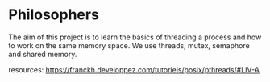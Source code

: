 # Philosophers
The aim of this project is to learn the basics of threading a process and how to
work on the same memory space. 
We use threads, mutex, semaphore and shared memory.

resources: 
https://franckh.developpez.com/tutoriels/posix/pthreads/#LIV-A  
